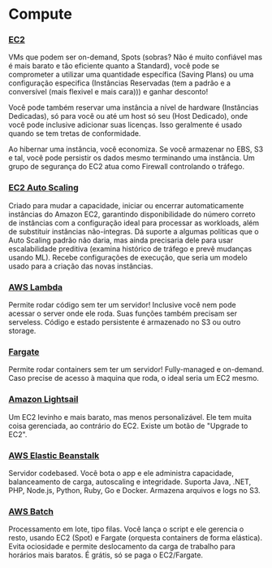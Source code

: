 # Compute

### [EC2](https://aws.amazon.com/ec2/faqs/)
VMs que podem ser on-demand, Spots (sobras? Não é muito confiável mas é mais barato e tão eficiente quanto a Standard), você pode se comprometer a utilizar uma quantidade específica (Saving Plans) ou uma configuração especifica (Instâncias Reservadas (tem a padrão e a conversível (mais flexivel e mais cara))) e ganhar desconto!

Você pode também reservar uma instância a nível de hardware (Instâncias Dedicadas), só para você ou até um host só seu (Host Dedicado), onde você pode inclusive adicionar suas licenças. Isso geralmente é usado quando se tem tretas de conformidade.

Ao hibernar uma instância, você economiza. Se você armazenar no EBS, S3 e tal, você pode persistir os dados mesmo terminando uma instância.
Um grupo de segurança do EC2 atua como Firewall controlando o tráfego.

### [EC2 Auto Scaling](https://aws.amazon.com/ec2/autoscaling/faqs/)
Criado para mudar a capacidade, iniciar ou encerrar automaticamente instâncias do Amazon EC2, garantindo disponibilidade do número correto de instâncias com a configuração ideal para processar as workloads, além de substituir instâncias não-íntegras. Dá suporte a algumas políticas que o Auto Scaling padrão não daria, mas ainda precisaria dele para usar escalabilidade preditiva (examina histórico de tráfego e prevê mudanças usando ML). Recebe configurações de execução, que seria um modelo usado para a criação das novas instâncias.

### [AWS Lambda](https://aws.amazon.com/lambda/faqs/)
Permite rodar código sem ter um servidor! Inclusive você nem pode acessar o server onde ele roda. Suas funções também precisam ser serveless. Código e estado persistente é armazenado no S3 ou outro storage.

### [Fargate](https://aws.amazon.com/fargate/faqs/)
Permite rodar containers sem ter um servidor! Fully-managed e on-demand. Caso precise de acesso à maquina que roda, o ideal seria um EC2 mesmo.

### [Amazon Lightsail](https://aws.amazon.com/lightsail/faq/)
Um EC2 levinho e mais barato, mas menos personalizável. Ele tem muita coisa gerenciada, ao contrário do EC2. Existe um botão de "Upgrade to EC2".  

### [AWS Elastic Beanstalk](https://aws.amazon.com/elasticbeanstalk/faqs/)
Servidor codebased. Você bota o app e ele administra capacidade, balanceamento de carga, autoscaling e integridade. Suporta Java, .NET, PHP, Node.js, Python, Ruby, Go e Docker. Armazena arquivos e logs no S3.

### [AWS Batch](https://aws.amazon.com/batch/faqs/)
Processamento em lote, tipo filas. Você lança o script e ele gerencia o resto, usando EC2 (Spot) e Fargate (orquesta containers de forma elástica). Evita ociosidade e permite deslocamento da carga de trabalho para horários mais baratos. É grátis, só se paga o EC2/Fargate.
